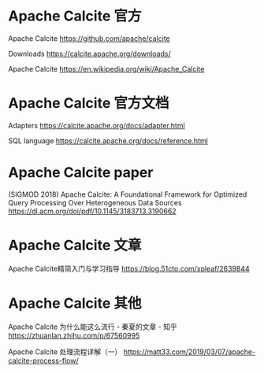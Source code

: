 
# Apache Calcite 官方

Apache Calcite https://github.com/apache/calcite

Downloads https://calcite.apache.org/downloads/ 

Apache Calcite https://en.wikipedia.org/wiki/Apache_Calcite

# Apache Calcite 官方文档

Adapters https://calcite.apache.org/docs/adapter.html

SQL language https://calcite.apache.org/docs/reference.html

# Apache Calcite paper

(SIGMOD 2018) Apache Calcite: A Foundational Framework for Optimized Query Processing Over Heterogeneous Data Sources https://dl.acm.org/doi/pdf/10.1145/3183713.3190662

# Apache Calcite 文章

Apache Calcite精简入门与学习指导 https://blog.51cto.com/xpleaf/2639844

# Apache Calcite 其他

Apache Calcite 为什么能这么流行 - 秦夏的文章 - 知乎 https://zhuanlan.zhihu.com/p/67560995

Apache Calcite 处理流程详解（一） https://matt33.com/2019/03/07/apache-calcite-process-flow/
